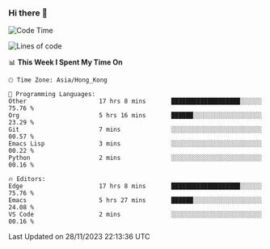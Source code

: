 ### Hi there 👋

<!--
**nicehiro/nicehiro** is a ✨ _special_ ✨ repository because its `README.md` (this file) appears on your GitHub profile.

Here are some ideas to get you started:

- 🔭 I’m currently working on ...
- 🌱 I’m currently learning ...
- 👯 I’m looking to collaborate on ...
- 🤔 I’m looking for help with ...
- 💬 Ask me about ...
- 📫 How to reach me: ...
- 😄 Pronouns: ...
- ⚡ Fun fact: ...
-->

<!--START_SECTION:waka-->
![Code Time](http://img.shields.io/badge/Code%20Time-106%20hrs%2029%20mins-blue)

![Lines of code](https://img.shields.io/badge/From%20Hello%20World%20I%27ve%20Written-2.6%20million%20lines%20of%20code-blue)

📊 **This Week I Spent My Time On** 

```text
🕑︎ Time Zone: Asia/Hong_Kong

💬 Programming Languages: 
Other                    17 hrs 8 mins       ███████████████████░░░░░░   75.76 % 
Org                      5 hrs 16 mins       ██████░░░░░░░░░░░░░░░░░░░   23.29 % 
Git                      7 mins              ░░░░░░░░░░░░░░░░░░░░░░░░░   00.57 % 
Emacs Lisp               3 mins              ░░░░░░░░░░░░░░░░░░░░░░░░░   00.22 % 
Python                   2 mins              ░░░░░░░░░░░░░░░░░░░░░░░░░   00.16 % 

🔥 Editors: 
Edge                     17 hrs 8 mins       ███████████████████░░░░░░   75.76 % 
Emacs                    5 hrs 27 mins       ██████░░░░░░░░░░░░░░░░░░░   24.08 % 
VS Code                  2 mins              ░░░░░░░░░░░░░░░░░░░░░░░░░   00.16 % 
```


 Last Updated on 28/11/2023 22:13:36 UTC
<!--END_SECTION:waka-->
